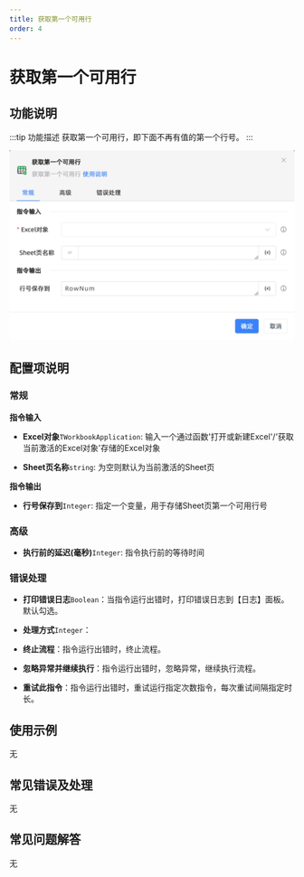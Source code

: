 ```yaml
---
title: 获取第一个可用行
order: 4
---
```


# 获取第一个可用行

## 功能说明

:::tip 功能描述
获取第一个可用行，即下面不再有值的第一个行号。
:::

![获取第一个可用行](../../../../assets/获取第一个可用行_command.png)

## 配置项说明

### 常规

**指令输入**

- **Excel对象**`TWorkbookApplication`: 输入一个通过函数'打开或新建Excel'/'获取当前激活的Excel对象'存储的Excel对象

- **Sheet页名称**`string`: 为空则默认为当前激活的Sheet页


**指令输出**

- **行号保存到**`Integer`: 指定一个变量，用于存储Sheet页第一个可用行号

### 高级

- **执行前的延迟(毫秒)**`Integer`: 指令执行前的等待时间

### 错误处理

- **打印错误日志**`Boolean`：当指令运行出错时，打印错误日志到【日志】面板。默认勾选。

- **处理方式**`Integer`：

 - **终止流程**：指令运行出错时，终止流程。

 - **忽略异常并继续执行**：指令运行出错时，忽略异常，继续执行流程。

 - **重试此指令**：指令运行出错时，重试运行指定次数指令，每次重试间隔指定时长。

## 使用示例
无

## 常见错误及处理

无

## 常见问题解答

无

